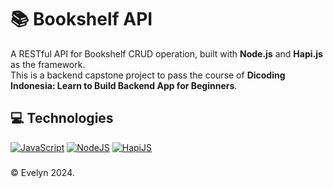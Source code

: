 # 📚 Bookshelf API

A RESTful API for Bookshelf CRUD operation, built with **Node.js** and **Hapi.js** as the framework.\
This is a backend capstone project to pass the course of **Dicoding Indonesia: Learn to Build Backend App for Beginners**.

## 💻 Technologies

[![JavaScript](https://img.shields.io/badge/-JavaScript-black?style=for-the-badge&logo=javascript)](https://github.com/evelyn-zhan?tab=repositories&language=javascript)
[![NodeJS](https://img.shields.io/badge/node.js-black?style=for-the-badge&logo=node.js)](https://github.com/evelyn-zhan?tab=repositories)
[![HapiJS](https://img.shields.io/badge/hapi.js-black?style=for-the-badge&logo=hapi.js)](https://github.com/evelyn-zhan?tab=repositories)

###

&copy; Evelyn 2024.